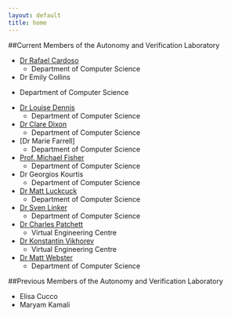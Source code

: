 ```yaml
---
layout: default
title: home
---
```


##Current Members of the Autonomy and Verification Laboratory

* [Dr Rafael Cardoso](https://rafaelcaue.github.io/)
  - Department of Computer Science
*  Dr Emily Collins
  - Department of Computer Science
* [Dr Louise Dennis](http://www.csc.liv.ac.uk/~lad)
  - Department of Computer Science
* [Dr Clare Dixon](http://cgi.csc.liv.ac.uk/~clare)
  - Department of Computer Science
* [Dr Marie Farrell]
  - Department of Computer Science
* [Prof. Michael Fisher](http://intranet.csc.liv.ac.uk/~michael)
  - Department of Computer Science
* Dr Georgios Kourtis
  - Department of Computer Science
* [Dr Matt Luckcuck](http://cgi.csc.liv.ac.uk/~mattlck/)
  - Department of Computer Science
* [Dr Sven Linker](http://cgi.csc.liv.ac.uk/~slk)
  - Department of Computer Science
* [Dr Charles Patchett](http://www.virtualengineeringcentre.com/about/team/dr-charles-patchett)
  - Virtual Engineering Centre
* [Dr Konstantin Vikhorev](http://www.virtualengineeringcentre.com/about/team/dr-konstantin-vikhorev)
  - Virtual Engineering Centre
* [Dr Matt Webster](http://www.csc.liv.ac.uk/~matt)
  - Department of Computer Science

##Previous Members of the Autonomy and Verification Laboratory

* Elisa Cucco
* Maryam Kamali
